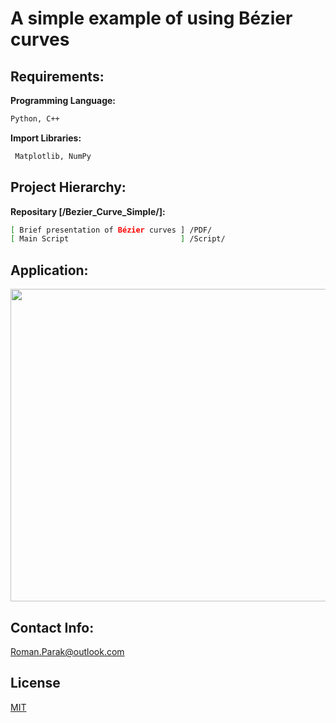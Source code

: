 # A simple example of using Bézier curves

## Requirements:

**Programming Language:**

```bash
Python, C++
```

**Import Libraries:**
```bash
 Matplotlib, NumPy
```

## Project Hierarchy:

**Repositary [/Bezier_Curve_Simple/]:**
```bash
[ Brief presentation of Bézier curves ] /PDF/
[ Main Script                         ] /Script/
```

## Application:

<p align="center">
<img src="https://github.com/rparak/Bezier_Curve_Simple/blob/main/images/app.png" width="800" height="500">
</p>

## Contact Info:
Roman.Parak@outlook.com

## License
[MIT](https://choosealicense.com/licenses/mit/)
